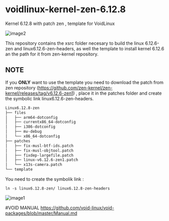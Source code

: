 # voidlinux-kernel-zen-6.12.8
Kernel 6.12.8 with patch zen , template for VoidLinux

![image2](https://github.com/user-attachments/assets/ed17184b-294b-40c8-8be1-1d9fdce435a5)

This repository contains the xsrc folder necesary to build the linux 6.12.6-zen and linux6.12.6-zen-headers, as well the template to install kernel 6.12.6 an the path for it from zen-kernel repository.


## NOTE

If you **ONLY** want to use the template you need to download the patch from zen repository (https://github.com/zen-kernel/zen-kernel/releases/tag/v6.12.6-zen1) , place it in the patches folder and create the symbolic link linux6.12.6-zen-headers.
```bash
Linux6.12.8-zen
├── files
│   ├── arm64-dotconfig
│   ├── currentx86_64-dotconfig
│   ├── i386-dotconfig
│   ├── mv-debug
│   └── x86_64-dotconfig
├── patches
│   ├── fix-musl-btf-ids.patch
│   ├── fix-musl-objtool.patch
│   ├── fixdep-largefile.patch
│   ├── linux-v6.12.6-zen1.patch
│   └── x13s-camera.patch
└── template
```

You need to create the symbolik link :

`ln -s linux6.12.8-zen/ linux6.12.8-zen-headers`

![image1](https://github.com/user-attachments/assets/1abdbe6b-55f3-432a-b022-9f354cf865d5)

#VOID MANUAL
https://github.com/void-linux/void-packages/blob/master/Manual.md

